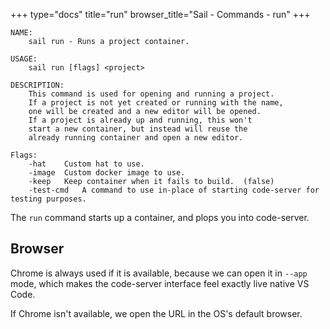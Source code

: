 +++
type="docs"
title="run"
browser_title="Sail - Commands - run"
+++

```
NAME:
	sail run - Runs a project container.

USAGE:
	sail run [flags] <project>

DESCRIPTION:
	This command is used for opening and running a project.
	If a project is not yet created or running with the name,
	one will be created and a new editor will be opened.
	If a project is already up and running, this won't
	start a new container, but instead will reuse the
	already running container and open a new editor.

Flags:
	-hat	Custom hat to use.
	-image	Custom docker image to use.
	-keep	Keep container when it fails to build.	(false)
	-test-cmd	A command to use in-place of starting code-server for testing purposes.
```

The `run` command starts up a container, and plops you into code-server.

## Browser

Chrome is always used if it is available, because we can open it in `--app` mode,
which makes the code-server interface feel exactly live native VS Code.

If Chrome isn't available, we open the URL in the OS's default browser.